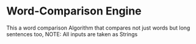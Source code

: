 # Word-Comparison Engine
 This a word comparison Algorithm that compares not just words but long sentences too, NOTE: All inputs are taken as Strings
